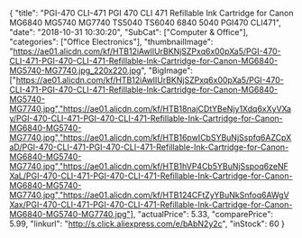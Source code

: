 {
	"title": "PGI-470 CLI-471 PGI 470 CLI 471 Refillable Ink Cartridge for Canon MG6840 MG5740 MG7740 TS5040 TS6040 6840 5040 PGI470 CLI471",
	"date": "2018-10-31 10:30:20",
	"SubCat": ["Computer & Office"],
	"categories": ["Office Electronics"],
	"thumbnailImage": "https://ae01.alicdn.com/kf/HTB12iAwlIUrBKNjSZPxq6x00pXa5/PGI-470-CLI-471-PGI-470-CLI-471-Refillable-Ink-Cartridge-for-Canon-MG6840-MG5740-MG7740.jpg_220x220.jpg",
	"BigImage": ["https://ae01.alicdn.com/kf/HTB12iAwlIUrBKNjSZPxq6x00pXa5/PGI-470-CLI-471-PGI-470-CLI-471-Refillable-Ink-Cartridge-for-Canon-MG6840-MG5740-MG7740.jpg","https://ae01.alicdn.com/kf/HTB18najCDtYBeNjy1Xdq6xXyVXay/PGI-470-CLI-471-PGI-470-CLI-471-Refillable-Ink-Cartridge-for-Canon-MG6840-MG5740-MG7740.jpg","https://ae01.alicdn.com/kf/HTB16pwICbSYBuNjSspfq6AZCpXaD/PGI-470-CLI-471-PGI-470-CLI-471-Refillable-Ink-Cartridge-for-Canon-MG6840-MG5740-MG7740.jpg","https://ae01.alicdn.com/kf/HTB1hVP4Cb5YBuNjSspoq6zeNFXaL/PGI-470-CLI-471-PGI-470-CLI-471-Refillable-Ink-Cartridge-for-Canon-MG6840-MG5740-MG7740.jpg","https://ae01.alicdn.com/kf/HTB124CFtZyYBuNkSnfoq6AWgVXax/PGI-470-CLI-471-PGI-470-CLI-471-Refillable-Ink-Cartridge-for-Canon-MG6840-MG5740-MG7740.jpg"],
	"actualPrice": 5.33,
	"comparePrice": 5.99,
	"linkurl": "http://s.click.aliexpress.com/e/bAbN2y2c",
	"inStock": 60
}
